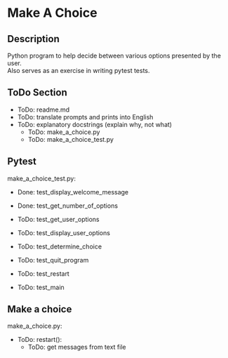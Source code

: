 # Make A Choice


## Description
Python program to help decide between various options presented by the user.\
Also serves as an exercise in writing pytest tests.


## ToDo Section
- ToDo: readme.md
- ToDo: translate prompts and prints into English
- ToDo: explanatory docstrings (explain why, not what)
    - ToDo: make_a_choice.py
    - ToDo: make_a_choice_test.py


## Pytest
make_a_choice_test.py:

- Done: test_display_welcome_message
- Done: test_get_number_of_options

- ToDo: test_get_user_options
- ToDo: test_display_user_options
- ToDo: test_determine_choice
- ToDo: test_quit_program
- ToDo: test_restart
- ToDo: test_main


## Make a choice
make_a_choice.py:

- ToDo: restart():
    - ToDo: get messages from text file
